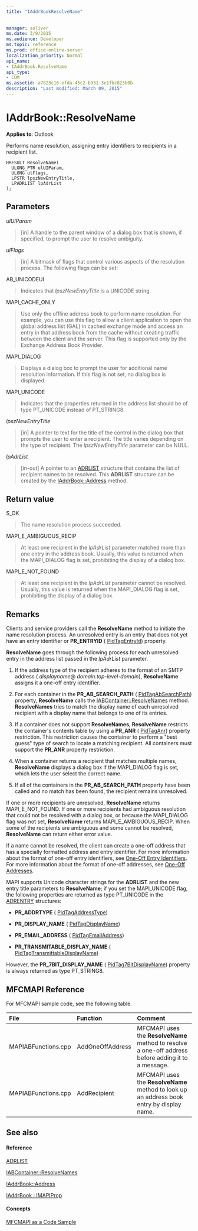 ```yaml
---
title: "IAddrBookResolveName"
 
 
manager: soliver
ms.date: 3/9/2015
ms.audience: Developer
ms.topic: reference
ms.prod: office-online-server
localization_priority: Normal
api_name:
- IAddrBook.ResolveName
api_type:
- COM
ms.assetid: a7823c16-efda-45c2-b931-3e1fbc823b0b
description: "Last modified: March 09, 2015"
---
```


# IAddrBook::ResolveName

  
  
**Applies to**: Outlook 
  
Performs name resolution, assigning entry identifiers to recipients in a recipient list.
  
```
HRESULT ResolveName(
  ULONG_PTR ulUIParam,
  ULONG ulFlags,
  LPSTR lpszNewEntryTitle,
  LPADRLIST lpAdrList
);
```

## Parameters

 _ulUIParam_
  
> [in] A handle to the parent window of a dialog box that is shown, if specified, to prompt the user to resolve ambiguity.
    
 _ulFlags_
  
> [in] A bitmask of flags that control various aspects of the resolution process. The following flags can be set:
    
AB_UNICODEUI
  
> Indicates that  _lpszNewEntryTitle_ is a UNICODE string. 
    
MAPI_CACHE_ONLY
  
> Use only the offline address book to perform name resolution. For example, you can use this flag to allow a client application to open the global address list (GAL) in cached exchange mode and access an entry in that address book from the cache without creating traffic between the client and the server. This flag is supported only by the Exchange Address Book Provider.
    
MAPI_DIALOG 
  
> Displays a dialog box to prompt the user for additional name resolution information. If this flag is not set, no dialog box is displayed. 
    
MAPI_UNICODE 
  
> Indicates that the properties returned in the address list should be of type PT_UNICODE instead of PT_STRING8. 
    
 _lpszNewEntryTitle_
  
> [in] A pointer to text for the title of the control in the dialog box that prompts the user to enter a recipient. The title varies depending on the type of recipient. The  _lpszNewEntryTitle_ parameter can be NULL. 
    
 _lpAdrList_
  
> [in-out] A pointer to an [ADRLIST](adrlist.md) structure that contains the list of recipient names to be resolved. This **ADRLIST** structure can be created by the [IAddrBook::Address](iaddrbook-address.md) method. 
    
## Return value

S_OK 
  
> The name resolution process succeeded.
    
MAPI_E_AMBIGUOUS_RECIP 
  
> At least one recipient in the  _lpAdrList_ parameter matched more than one entry in the address book. Usually, this value is returned when the MAPI_DIALOG flag is set, prohibiting the display of a dialog box. 
    
MAPI_E_NOT_FOUND 
  
> At least one recipient in the  _lpAdrList_ parameter cannot be resolved. Usually, this value is returned when the MAPI_DIALOG flag is set, prohibiting the display of a dialog box. 
    
## Remarks

Clients and service providers call the **ResolveName** method to initiate the name resolution process. An unresolved entry is an entry that does not yet have an entry identifier or **PR_ENTRYID** ( [PidTagEntryId](pidtagentryid-canonical-property.md)) property.
  
 **ResolveName** goes through the following process for each unresolved entry in the address list passed in the  _lpAdrList_ parameter. 
  
1. If the address type of the recipient adheres to the format of an SMTP address ( _displayname_@ _domain.top-level-domain_), **ResolveName** assigns it a one-off entry identifier. 
    
2. For each container in the **PR_AB_SEARCH_PATH** ( [PidTagAbSearchPath](pidtagabsearchpath-canonical-property.md)) property, **ResolveName** calls the [IABContainer::ResolveNames](iabcontainer-resolvenames.md) method. **ResolveNames** tries to match the display name of each unresolved recipient with a display name that belongs to one of its entries. 
    
3. If a container does not support **ResolveNames**, **ResolveName** restricts the container's contents table by using a **PR_ANR** ( [PidTagAnr](pidtaganr-canonical-property.md)) property restriction. This restriction causes the container to perform a "best guess" type of search to locate a matching recipient. All containers must support the **PR_ANR** property restriction. 
    
4. When a container returns a recipient that matches multiple names, **ResolveName** displays a dialog box if the MAPI_DIALOG flag is set, which lets the user select the correct name. 
    
5. If all of the containers in the **PR_AB_SEARCH_PATH** property have been called and no match has been found, the recipient remains unresolved. 
    
If one or more recipients are unresolved, **ResolveName** returns MAPI_E_NOT_FOUND. If one or more recipients had ambiguous resolution that could not be resolved with a dialog box, or because the MAPI_DIALOG flag was not set, **ResolveName** returns MAPI_E_AMBIGUOUS_RECIP. When some of the recipients are ambiguous and some cannot be resolved, **ResolveName** can return either error value. 
  
If a name cannot be resolved, the client can create a one-off address that has a specially formatted address and entry identifier. For more information about the format of one-off entry identifiers, see [One-Off Entry Identifiers](one-off-entry-identifiers.md). For more information about the format of one-off addresses, see [One-Off Addresses](one-off-addresses.md).
  
MAPI supports Unicode character strings for the **ADRLIST** and the new entry title parameters to **ResolveName**; if you set the MAPI_UNICODE flag, the following properties are returned as type PT_UNICODE in the [ADRENTRY](adrentry.md) structures: 
  
- **PR_ADDRTYPE** ( [PidTagAddressType](pidtagaddresstype-canonical-property.md))
    
- **PR_DISPLAY_NAME** ( [PidTagDisplayName](pidtagdisplayname-canonical-property.md))
    
- **PR_EMAIL_ADDRESS** ( [PidTagEmailAddress](pidtagemailaddress-canonical-property.md))
    
- **PR_TRANSMITABLE_DISPLAY_NAME** ( [PidTagTransmittableDisplayName](pidtagtransmittabledisplayname-canonical-property.md))
    
However, the **PR_7BIT_DISPLAY_NAME** ( [PidTag7BitDisplayName](pidtag7bitdisplayname-canonical-property.md)) property is always returned as type PT_STRING8.
  
## MFCMAPI Reference

For MFCMAPI sample code, see the following table.
  
|**File**|**Function**|**Comment**|
|:-----|:-----|:-----|
|MAPIABFunctions.cpp  <br/> |AddOneOffAddress  <br/> |MFCMAPI uses the **ResolveName** method to resolve a one-off address before adding it to a message.  <br/> |
|MAPIABFunctions.cpp  <br/> |AddRecipient  <br/> |MFCMAPI uses the **ResolveName** method to look up an address book entry by display name.  <br/> |
   
## See also

#### Reference

[ADRLIST](adrlist.md)
  
[IABContainer::ResolveNames](iabcontainer-resolvenames.md)
  
[IAddrBook::Address](iaddrbook-address.md)
  
[IAddrBook : IMAPIProp](iaddrbookimapiprop.md)
#### Concepts

[MFCMAPI as a Code Sample](mfcmapi-as-a-code-sample.md)

